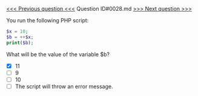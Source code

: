 [<<< Previous question <<<](0027.md)  Question ID#0028.md  [>>> Next question >>>](0029.md) 

You run the following PHP script:
```php
$x = 10;
$b = ++$x;
print($b);
```
What will be the value of the variable $b?

- [x] 11
- [ ] 9
- [ ] 10
- [ ] The script will throw an error message.
